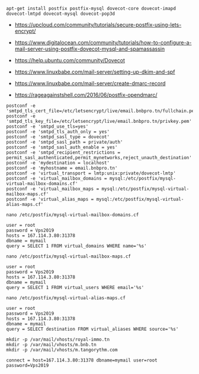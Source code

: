 
```
apt-get install postfix postfix-mysql dovecot-core dovecot-imapd dovecot-lmtpd dovecot-mysql dovecot-pop3d
```
- https://upcloud.com/community/tutorials/secure-postfix-using-lets-encrypt/
- https://www.digitalocean.com/community/tutorials/how-to-configure-a-mail-server-using-postfix-dovecot-mysql-and-spamassassin
- https://help.ubuntu.com/community/Dovecot

- https://www.linuxbabe.com/mail-server/setting-up-dkim-and-spf
- https://www.linuxbabe.com/mail-server/create-dmarc-record
- https://rageagainstshell.com/2016/06/postfix-opendmarc/

```
postconf -e 'smtpd_tls_cert_file=/etc/letsencrypt/live/email.bnbpro.tn/fullchain.pem'
postconf -e 'smtpd_tls_key_file=/etc/letsencrypt/live/email.bnbpro.tn/privkey.pem'
postconf -e 'smtpd_use_tls=yes'
postconf -e 'smtpd_tls_auth_only = yes'
postconf -e 'smtpd_sasl_type = dovecot'
postconf -e 'smtpd_sasl_path = private/auth'
postconf -e 'smtpd_sasl_auth_enable = yes'
postconf -e 'smtpd_recipient_restrictions = permit_sasl_authenticated,permit_mynetworks,reject_unauth_destination'
postconf -e 'mydestination = localhost'
postconf -e 'myhostname = email.bnbpro.tn'
postconf -e 'virtual_transport = lmtp:unix:private/dovecot-lmtp'
postconf -e 'virtual_mailbox_domains = mysql:/etc/postfix/mysql-virtual-mailbox-domains.cf'
postconf -e 'virtual_mailbox_maps = mysql:/etc/postfix/mysql-virtual-mailbox-maps.cf'
postconf -e 'virtual_alias_maps = mysql:/etc/postfix/mysql-virtual-alias-maps.cf'
```
```
nano /etc/postfix/mysql-virtual-mailbox-domains.cf
		
user = root
password = Vps2019
hosts = 167.114.3.80:31378
dbname = mymail
query = SELECT 1 FROM virtual_domains WHERE name='%s'
```

```
nano /etc/postfix/mysql-virtual-mailbox-maps.cf 
		
user = root
password = Vps2019
hosts = 167.114.3.80:31378
dbname = mymail
query = SELECT 1 FROM virtual_users WHERE email='%s'
```
```
nano /etc/postfix/mysql-virtual-alias-maps.cf

user = root
password = Vps2019
hosts = 167.114.3.80:31378
dbname = mymail
query = SELECT destination FROM virtual_aliases WHERE source='%s'
````
```
mkdir -p /var/mail/vhosts/royal-immo.tn
mkdir -p /var/mail/vhosts/m.bnb.tn
mkdir -p /var/mail/vhosts/m.tangorythm.com
```
```
connect = host=167.114.3.80:31378 dbname=mymail user=root password=Vps2019
```




